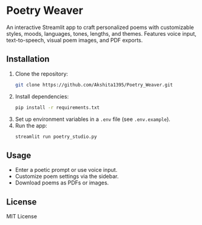 # Poetry Weaver

An interactive Streamlit app to craft personalized poems with customizable styles, moods, languages, tones, lengths, and themes. Features voice input, text-to-speech, visual poem images, and PDF exports.

## Installation
1. Clone the repository:
   ```bash
   git clone https://github.com/Akshita1395/Poetry_Weaver.git
   ```
2. Install dependencies:
   ```bash
   pip install -r requirements.txt
   ```
3. Set up environment variables in a `.env` file (see `.env.example`).
4. Run the app:
   ```bash
   streamlit run poetry_studio.py
   ```

## Usage
- Enter a poetic prompt or use voice input.
- Customize poem settings via the sidebar.
- Download poems as PDFs or images.

## License
MIT License
